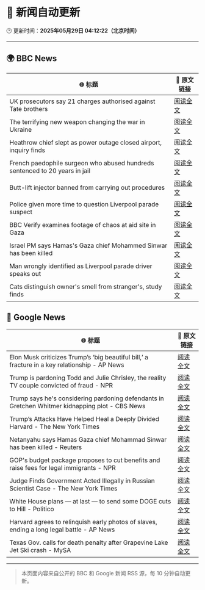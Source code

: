 # 🧠 新闻自动更新

🕒 更新时间：**2025年05月29日 04:12:22（北京时间）**

---

## 🌍 BBC News

| 🌐 标题 | 🔗 原文链接 |
|--------|-------------|
| UK prosecutors say 21 charges authorised against Tate brothers | [阅读全文](https://www.bbc.com/news/articles/ckg41g1140po) |
| The terrifying new weapon changing the war in Ukraine | [阅读全文](https://www.bbc.com/news/articles/ckgn47e5qyno) |
| Heathrow chief slept as power outage closed airport, inquiry finds | [阅读全文](https://www.bbc.com/news/articles/c62n0y3nepzo) |
| French paedophile surgeon who abused hundreds sentenced to 20 years in jail | [阅读全文](https://www.bbc.com/news/articles/cvgdkyge198o) |
| Butt-lift injector banned from carrying out procedures | [阅读全文](https://www.bbc.com/news/articles/czx0kxx22yyo) |
| Police given more time to question Liverpool parade suspect | [阅读全文](https://www.bbc.com/news/articles/c9wgvzyngn4o) |
| BBC Verify examines footage of chaos at aid site in Gaza | [阅读全文](https://www.bbc.com/news/videos/cvgdkgmn3yxo) |
| Israel PM says Hamas's Gaza chief Mohammed Sinwar has been killed | [阅读全文](https://www.bbc.com/news/articles/c79e72vz70no) |
| Man wrongly identified as Liverpool parade driver speaks out | [阅读全文](https://www.bbc.com/news/articles/cdedg865725o) |
| Cats distinguish owner's smell from stranger's, study finds | [阅读全文](https://www.bbc.com/news/articles/cvg5v11dv29o) |

## 📰 Google News

| 🌐 标题 | 🔗 原文链接 |
|--------|-------------|
| Elon Musk criticizes Trump’s ‘big beautiful bill,’ a fracture in a key relationship - AP News | [阅读全文](https://news.google.com/rss/articles/CBMiowFBVV95cUxNRGZiV2sydVU4WWsxcVljdkY4ME1tWkFVSkZSM1Y2WjlmNVI0ZlhPbnE0QlN5U3RYWTZxV1JPR2Y1c2pfX3k4bjhLazI2VW8xZnBqUDlNNmxsLWlTdkZ6aF94anNKa2E4R3pUSnh2SFFMelFQUzlVOWVfRUZKcWI5cUFjdnl5ZmdoazFsOU93TmExM05yVFZOT3Y4QU1iZWU5S0dJ?oc=5) |
| Trump is pardoning Todd and Julie Chrisley, the reality TV couple convicted of fraud - NPR | [阅读全文](https://news.google.com/rss/articles/CBMigwFBVV95cUxOYWRqSFB0TGZ0M1o3b2dtaUc0ZXdwc3NFa0lWYnV6a3RIdmJqVXJ4aXBsOHJyaURwc1NKSVhMX29FaEwtajcyVVlvMGcycFh1UE91RDhPd2tqVHl5c0V2el9adU53TFBqOEFXVklKSkRPTjBDdmhMMnNjanZ0VFVhejA0NA?oc=5) |
| Trump says he's considering pardoning defendants in Gretchen Whitmer kidnapping plot - CBS News | [阅读全文](https://news.google.com/rss/articles/CBMikAFBVV95cUxNNjFzR09LbjBNNnBscnMtVEl0VGxEMDZ4Ym91LU9nYVRwRDU0SUFhR2g4RG1RUHJ2UWo2eXlDOTJTVjdrbnRVRlRHM21SY21xR3lCMmMtSlUwQUdPN0xUZjVPSGVET0pwazlrMVhKVmhRUDNOYl9TSGNfTWZIQTVqZERzc056M0lROHcyQkxrVmPSAZYBQVVfeXFMUE1MX0FzX0tHX1ZuclFyaUFTMzg4Zkc1VU1RYm9GYnFza2V2SVNncE1WeENZSExwYkc1M3NTaHRMdS1JenhaclBZSUxWcDV3Z2JncnNwLW5TQlJLR21qbnFiOWZzWTVtSG1wMXNtT2E3b2ZodHlxUTNTQzd4YUtLQ1czaU9wdVBJSE5FZV9rMVZEenBabE9n?oc=5) |
| Trump’s Attacks Have Helped Heal a Deeply Divided Harvard - The New York Times | [阅读全文](https://news.google.com/rss/articles/CBMihAFBVV95cUxNN2VuVVQxQnlXdzhRNHpOSjJYMFhfQklTTTduYW5iNjdwMkZRYUUwZ0wxN2tOYlF0TmJ6RThzRmI0V1hfOE4wRFc1LUJMX1VTbHp2ZjEtdWIwS25WazZKNV9KXzQ0dUd6cXZRY05OMUZJS3Rob24yX1ZQNHhhdW01V3pudUE?oc=5) |
| Netanyahu says Hamas Gaza chief Mohammad Sinwar has been killed - Reuters | [阅读全文](https://news.google.com/rss/articles/CBMivgFBVV95cUxOVmxnQ01hNXVXN1lUZllCTXY3bXNvM1RETTE3U3FqZnNYTmZ5Z0xRZXRlQ0tNMnp5azZXS3BVTW1sVHZEeDdqWXpXakhqY3VnaUw2NEFLWTRwZkxkVWJRcHExeUZtaHkwdG56dkowUG55RHNDZmwxak40cDdGenpzWlRnU0JVVVJBMi1Xc3VtTnY4RThYV0hOOG1JUDJRLVZua2ZndG11UVRlekxrT0VJYWhDU0hqMlRoSDBfcFRB?oc=5) |
| GOP's budget package proposes to cut benefits and raise fees for legal immigrants - NPR | [阅读全文](https://news.google.com/rss/articles/CBMikgFBVV95cUxNRVJ3RnMwVDJOVzNJcHFKRmlOTHZyMUlIZ1lCWUNRSmk3ckpsNll2N0NoM3BGaEZWY0NDdWpYMm9aZzU0MzRDSV9iMkdNbkhJSWo1dl9ZM1NuQ1luV3NlenNTVktORDA2VjYzZ1ZiSUdKcXFvMDZ6UWxHMUVFRVN5VkJsaTZ1YWQ4Ml9HeEFZS0Q3QQ?oc=5) |
| Judge Finds Government Acted Illegally in Russian Scientist Case - The New York Times | [阅读全文](https://news.google.com/rss/articles/CBMiiAFBVV95cUxNMDNDeUVvXzRsZHFhcmRtTmFscUZlUGMxQWhpcjhLMG9TR0xFWDBoV3l1MlBQWjUwUzR2R1ByY3VndVRzRGJPMmw0YTBpX1BNaGQzYU81Y3N5Y1RjUnpSRF95MVVHZkV3aU1XZGQ0RUR1SDF5UWlzR0NydUtYeDc0cmRrR0pzQnV1?oc=5) |
| White House plans — at last — to send some DOGE cuts to Hill - Politico | [阅读全文](https://news.google.com/rss/articles/CBMiqgFBVV95cUxNSGt5cW5fRlhIWGNZVU50WEs0M3RRa1ZXdWpkOW5Lb0xWd1hwQWRnRTdfdFZ4REFXRlg2RFh3MFFyY0RNdmNMNUhVWWlZM1BZVXByUmFLeEVRektXTjBIVDhfMmI4VmMwaTB6QmNOQUhWQzFNWl9yam1uNGZ3c3JHLXFmcmlVYnl5N3RCaVZUSk9uMWJHYW41MlprbU9XcXlJNkVncTBKTDd4dw?oc=5) |
| Harvard agrees to relinquish early photos of slaves, ending a long legal battle - AP News | [阅读全文](https://news.google.com/rss/articles/CBMilgFBVV95cUxOdTI0MVYxN2RCRVBjcURDX3h4OXlaeXdrNXo0QnZ5bmp5bWkyLXFqTkpBVWZtQ2d3NTVvOGNka2VzTU1PRjQwR0N1VUVTVmpKUEhucHlCYURHaThIUGxvOG84eU1CaDZfbUhkanpuZFlkLW1PbDloZkZMbTAzT1I0WVcyUHMxNU53dEZCNXMxWWJRUC1wRmc?oc=5) |
| Texas Gov. calls for death penalty after Grapevine Lake Jet Ski crash - MySA | [阅读全文](https://news.google.com/rss/articles/CBMirgFBVV95cUxNaGhaTk5FTVV5c3JCcS00SER6ZXNqZGJJbENhakhPdDRDeWhreGtLRkI4NDRpbE11QVpGMllLU19YQzZFV2pmX2theWlsbktsVC1Pa0tHazVoMXF5QVh2VlJadUFBZFBHbWpWLWJDbXAyQkt1SUJRSDBERzFtdHp4TDhOS09WSkxlZmpLc0hVOGNQMmZzQUJ5LVJsWVVCVU0xc0xVUEtvV0NhblBXVVE?oc=5) |

---
> 本页面内容来自公开的 BBC 和 Google 新闻 RSS 源，每 10 分钟自动更新。